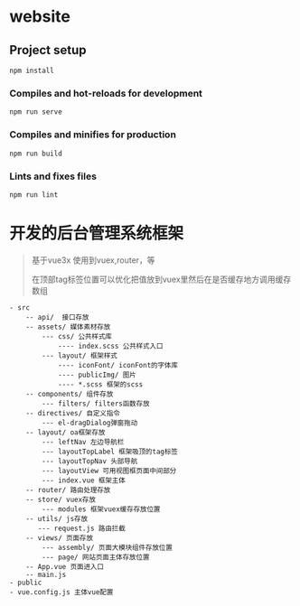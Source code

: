 # website

## Project setup
```
npm install
```

### Compiles and hot-reloads for development
```
npm run serve
```

### Compiles and minifies for production
```
npm run build
```

### Lints and fixes files
```
npm run lint
```

# 开发的后台管理系统框架
> 基于vue3x 使用到vuex,router，等
>
> 在顶部tag标签位置可以优化把值放到vuex里然后在是否缓存地方调用缓存数组
> 

```
- src
    -- api/  接口存放
    -- assets/ 媒体素材存放
        --- css/ 公共样式库
            ---- index.scss 公共样式入口
        --- layout/ 框架样式 
            ---- iconFont/ iconFont的字体库
            ---- publicImg/ 图片
            ---- *.scss 框架的scss
    -- components/ 组件存放
        --- filters/ filters函数存放
    -- directives/ 自定义指令
        --- el-dragDialog弹窗拖动
    -- layout/ oa框架存放
        --- leftNav 左边导航栏
        --- layoutTopLabel 框架吸顶的tag标签
        --- layoutTopNav 头部导航
        --- layoutView 可用视图框页面中间部分
        --- index.vue 框架主体
    -- router/ 路由处理存放
    -- store/ vuex存放
        --- modules 框架vuex缓存存放位置
    -- utils/ js存放
       --- request.js 路由拦截
    -- views/ 页面存放 
        --- assembly/ 页面大模块组件存放位置
        --- page/ 网站页面主体存放位置
    -- App.vue 页面进入口
    -- main.js
- public 
- vue.config.js 主体vue配置 
```